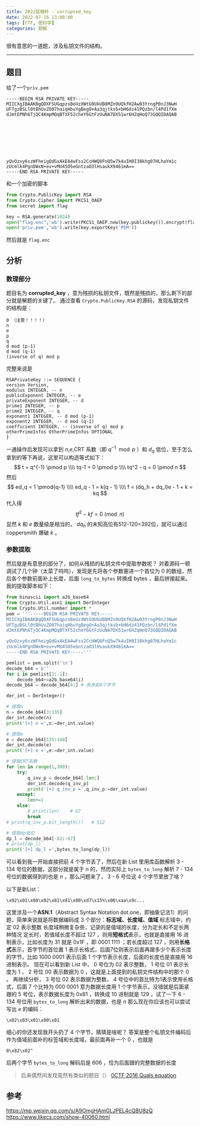 ```yaml
---
title: 2022蓝帽杯 - corrupted_key
date: 2022-07-16 13:08:00
tags: [CTF, 密码学]
categories: 题解
---
```


很有意思的一道题，涉及私钥文件的结构。
<!--more-->
********************************

## 题目

给了一个`priv.pem`

```plain
-----BEGIN RSA PRIVATE KEY-----
MIICXgIBAAKBgQDXFSUGqpzsBeUzXWtG9UkUB8MZn9UQkfH2Aw03YrngP0nJ3NwH
UFTgzBSLl0tBhUvZO07haiqHbuYgBegO+Aa3qjtksb+bH6dz41PQzbn/l4Pd1fXm
dJmtEPNh6TjQC4KmpMQqBTXF52cheY6GtFzUuNA7DX51wr6HZqHoQ73GQQIDAQAB








yQvOzxy6szWFheigQdGxAkEA4wFss2CcHWQ8FnQ5w7k4uIH0I38khg07HLhaYm1c
zUcmlk4PgnDWxN+ev+vMU45O5eGntzaO3lHsaukX9461mA==
-----END RSA PRIVATE KEY-----
```

和一个加密的脚本

```python
from Crypto.PublicKey import RSA
from Crypto.Cipher import PKCS1_OAEP
from secret import flag

key = RSA.generate(1024)
open("flag.enc",'wb').write(PKCS1_OAEP.new(key.publickey()).encrypt(flag))
open('priv.pem','wb').write(key.exportKey('PEM'))
```

然后就是 `flag.enc`

## 分析

### 数理部分

题目名为 **corrupted_key** ，意为残损的私钥文件，既然是残损的，那么剩下的部分就是解题的关键了。
通过查看 `Crypto.PublicKey.RSA` 的源码，发现私钥文件的结构是：

```plain
0 （注意！！！！）
n
e
p
q
d mod (p-1)
d mod (q-1)
(inverse of q) mod p
```

完整来说是

```plain
RSAPrivateKey ::= SEQUENCE {
version Version,
modulus INTEGER, -- n
publicExponent INTEGER, -- e
privateExponent INTEGER, -- d
prime1 INTEGER, -- p
prime2 INTEGER, -- q
exponent1 INTEGER, -- d mod (p-1)
exponent2 INTEGER, -- d mod (q-1)
coefficient INTEGER, -- (inverse of q) mod p
otherPrimeInfos OtherPrimeInfos OPTIONAL
}
```

一通操作后发现可以拿到 $n$,$e$,CRT 系数（即 $q^{-1}\mod p$ ）和 $d_q$ 低位，至于怎么拿到的等下再说，这里可以构造等式如下：
$$
    t = q^{-1} \pmod p \\\\
    tq-1 = 0 \pmod p \\\\
    tq^2 - q = 0 \pmod n
$$
然后
$$
    ed_q = 1 \pmod{q-1} \\\\
    ed_q - 1 = k(q - 1) \\\\
    f = (dq_h + dq_l)e - 1 + k = kq
$$
代入得
$$
    tf^2 - kf = 0 \pmod n
$$
显然 $k$ 和 $e$ 数量级是相当的， $dq_h$ 的未知高位有512-120=392位，就可以通过 coppersmith 爆破 $k$ 。

### 参数提取

然后就是有意思的部分了，如何从残损的私钥文件中提取参数呢？
对着源码一顿调试了几个钟（太菜了呜呜），发现是先将各个参数塞进一个首位为 0 的数组，然后各个参数前面补上长度，后面 `long_to_bytes` 转换成 bytes ，最后拼接起来。
我的提取脚本如下：

```python
from binascii import a2b_base64
from Crypto.Util.asn1 import DerInteger
from Crypto.Util.number import *
pem = '''-----BEGIN RSA PRIVATE KEY-----
MIICXgIBAAKBgQDXFSUGqpzsBeUzXWtG9UkUB8MZn9UQkfH2Aw03YrngP0nJ3NwH
UFTgzBSLl0tBhUvZO07haiqHbuYgBegO+Aa3qjtksb+bH6dz41PQzbn/l4Pd1fXm
dJmtEPNh6TjQC4KmpMQqBTXF52cheY6GtFzUuNA7DX51wr6HZqHoQ73GQQIDAQAB

yQvOzxy6szWFheigQdGxAkEA4wFss2CcHWQ8FnQ5w7k4uIH0I38khg07HLhaYm1c
zUcmlk4PgnDWxN+ev+vMU45O5eGntzaO3lHsaukX9461mA==
-----END RSA PRIVATE KEY-----'''

pemlist = pem.split('\n')
decode_b64 = b''
for i in pemlist[1:-1]:
    decode_b64+=a2b_base64(i)
decode_b64 = decode_b64[4:] # 丢弃前4个字节

der_int = DerInteger()

# 提取n
n = decode_b64[3:135]
der_int.decode(n)
print('[+] n =',n:=der_int.value)

# 提取e
e = decode_b64[135:140]
der_int.decode(e)
print('[+] e =',e:=der_int.value)

# 提取CRT系数
for len in range(1,300):
    try:
        q_inv_p = decode_b64[-len:]
        der_int.decode(q_inv_p)
        print('[+] q_inv_p =',q_inv_p:=der_int.value)
    except:
        len+=1
    else:
        # print(len)    # 67
        break
# print(q_inv_p.bit_length())   # 512

# 提取dp低位
dp_l = decode_b64[-82:-67]
# print(dp_l)
print('[+] dp_l =',bytes_to_long(dp_l))
```

可以看到我一开始直接把前 4 个字节丢了，然后在新 List 里用库函数解析 3 - 134 号位的数据，这部分就是属于 $n$ 的，然而实际上 `bytes_to_long` 解析 7 - 134 号位的数据得到的也是 $n$ ，那么问题来了， 3 - 6 号位这 4 个字节里放了啥？

以下是新List：

```plain
\x02\x01\x00\x02\x81\x81\x00\xd7\x15%\x06\xaa\x9c...
```

这里涉及一个**ASN.1**（Abstract Syntax Notation dot one，即抽象记法1）的问题，简单来说就是将数据编码成 3 个部分：**标志域、长度域、值域**
标志域中，约定 02 表示整数
长度域稍微复杂些，记录的是值域的长度，分为定长和不定长两种情况
定长时，若值域长度不超过 127 ，则用**短格式**表示，也就是直接用 16 进制表示，比如长度为 31 就是 0x1F ，即 0001 1111 ；若长度超过 127 ，则用**长格式**表示，首字节的首位置 1 表示长格式，后面7位则表示后面再跟多少个表示长度的字节，比如 1000 0001 表示后面 1 个字节表示长度，后面的长度也是直接用 16 进制表示。
现在可以看到新 List 中， 0 号位为 02 表示整数， 1 号位 01 表示长度为 1 ， 2 号位 00 表示数据为 0 ，这就是上面提到的私钥文件结构中的那个 0 。
再继续分析， 3 号位 02 表示数据为整数， 4 号位中的首比特为1表示使用长格式，后面 7 个比特为 000 0001 意为数据长度用 1 个字节表示，没错就是后面紧跟的 5 号位，表示数据长度为 0x81 ，转换成 10 进制就是 129 ，试了一下 6 - 134 号位用 `bytes_to_long` 解析出来的数据，也是 $n$
那么现在你应该也可以尝试写出 $e$ 的编码：

```plain
\x02\x03\x01\x00\x01
```

细心的你还发现我开头扔了 4 个字节，猜猜是啥呢？
答案是整个私钥文件编码后作为值域前面补的标签域和长度域，最前面再补一个 0 ，也就是

```plain
0\x82\x02^
```

后两个字节 `bytes_to_long` 解码后是 606 ，恰为后面跟的完整数据的长度

> 后来偶然间发现竟然有类似的题目（）
[0CTF 2016 Quals equation](https://ctftime.org/task/2127)

## 参考

<https://mp.weixin.qq.com/s/A9OmgHAmGLJPEL4cQBU8zQ>
<https://www.likecs.com/show-40060.html>
